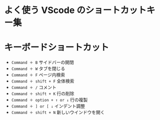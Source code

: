# よく使う VScode のショートカットキー集

# キーボードショートカット
- `Command ＋ B` サイドバーの開閉
- `Command ＋ W` タブを閉じる
- `Command ＋ F` ページ内検索
- `Command ＋ shift + F` 全体検索
- `Command ＋ /`  コメント
- `Command ＋ shift + K` 行の削除
- `Command ＋ option + ↑ or ↓` 行の複製
- `Command ＋ ] or [ ↓` インデント調整
- `Command ＋ shift + N` 新しいウインドウを開く